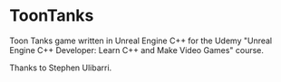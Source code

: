 # ToonTanks


Toon Tanks game written in Unreal Engine C++ for the Udemy "Unreal Engine C++ Developer: Learn C++ and Make Video Games" course.  

Thanks to Stephen Ulibarri.
